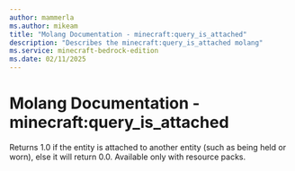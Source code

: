 ```yaml
---
author: mammerla
ms.author: mikeam
title: "Molang Documentation - minecraft:query_is_attached"
description: "Describes the minecraft:query_is_attached molang"
ms.service: minecraft-bedrock-edition
ms.date: 02/11/2025 
---
```


# Molang Documentation - minecraft:query_is_attached

Returns 1.0 if the entity is attached to another entity (such as being held or worn), else it will return 0.0. Available only with resource packs.
